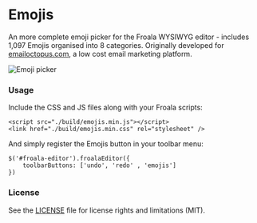 # Emojis
An more complete emoji picker for the Froala WYSIWYG editor - includes 1,097 Emojis organised into 8 categories. Originally developed for [emailoctopus.com](https://emailoctopus.com), a low cost email marketing platform.

![Emoji picker](https://i.imgur.com/1EMuSUH.png)

### Usage

Include the CSS and JS files along with your Froala scripts:
```
<script src="./build/emojis.min.js"></script>
<link href="./build/emojis.min.css" rel="stylesheet" />
```
And simply register the Emojis button in your toolbar menu:

```
$('#froala-editor').froalaEditor({
    toolbarButtons: ['undo', 'redo' , 'emojis']
})
``` 

### License
See the [LICENSE](LICENSE.md) file for license rights and limitations (MIT).

